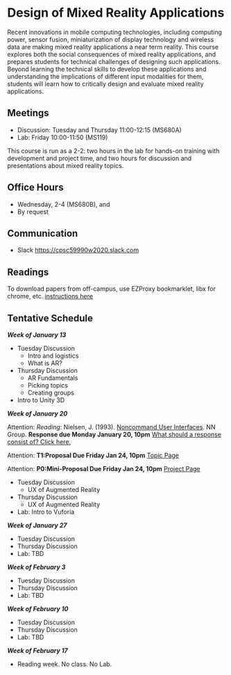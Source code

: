 # Design of Mixed Reality Applications

Recent innovations in mobile computing technologies, including computing power, sensor fusion, miniaturization of display technology and wireless data are making mixed reality applications a near term reality. This course explores both the social consequences of mixed reality applications, and prepares students for technical challenges of designing such applications. Beyond learning the technical skills to develop these applications and understanding the implications of different input modalities for them, students will learn how to critically design and evaluate mixed reality applications.

## Meetings

* Discussion: Tuesday and Thursday 11:00-12:15 (MS680A)
* Lab: Friday 10:00-11:50 (MS119)

This course is run as a 2-2: two hours in the lab for hands-on training with development and project time, and two hours for discussion and presentations about mixed reality topics.

## Office Hours

* Wednesday, 2-4 (MS680B), and
* By request

## Communication

* Slack <https://cpsc59990w2020.slack.com>

## Readings

To download papers from off-campus, use EZProxy bookmarklet, libx for chrome, etc. [instructions here](https://library.ucalgary.ca/c.php?g=255563&p=1704031)

## Tentative Schedule

***Week of January 13***

* Tuesday Discussion
  * Intro and logistics
  * What is AR?
* Thursday Discussion
  * AR Fundamentals
  * Picking topics
  * Creating groups
* Intro to Unity 3D

***Week of January 20***

Attention: _Reading_: Nielsen, J. (1993). [Noncommand User Interfaces](https://www.nngroup.com/articles/noncommand/). NN Group. **Response due Monday January 20, 10pm** [What should a response consist of? Click here.](participation.md)

Attention: **T1:Proposal Due Friday Jan 24, 10pm** [Topic Page](topic.md)

Attention: **P0:Mini-Proposal Due Friday Jan 24, 10pm** [Project Page](project.md)

* Tuesday Discussion
  * UX of Augmented Reality
* Thursday Discussion
  * UX of Augmented Reality
* Lab: Intro to Vuforia

***Week of January 27***

* Tuesday Discussion
* Thursday Discussion
* Lab: TBD

***Week of February 3***

* Tuesday Discussion
* Thursday Discussion
* Lab: TBD

***Week of February 10***

* Tuesday Discussion
* Thursday Discussion
* Lab: TBD

***Week of February 17***

* Reading week. No class. No Lab.
  